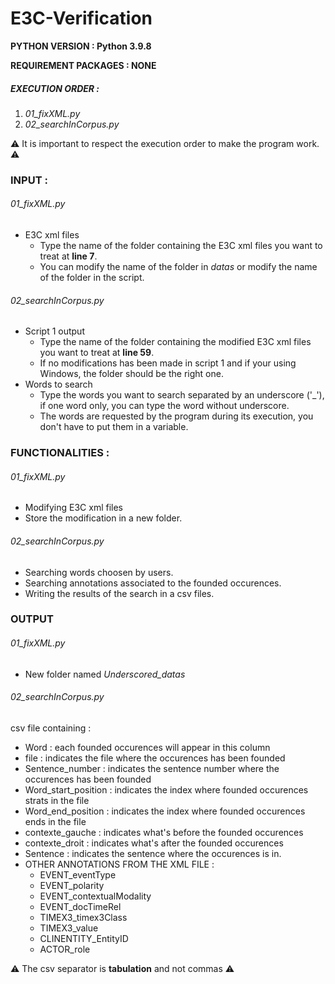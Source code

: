 # E3C-Verification

**PYTHON VERSION : Python 3.9.8**

**REQUIREMENT PACKAGES : NONE**

##### EXECUTION ORDER : 

1. _01_fixXML.py_
2. _02_searchInCorpus.py_

:warning: It is important to respect the execution order to make the program work. :warning:

### INPUT : 

###### _01_fixXML.py_
- E3C xml files
	- Type the name of the folder containing the E3C xml files you want to treat at **line 7**.
	- You can modify the name of the folder in _datas_ or modify the name of the folder in the script.
###### _02_searchInCorpus.py_
- Script 1 output
	- Type the name of the folder containing the modified E3C xml files you want to treat at **line 59**.
	- If no modifications has been made in script 1 and if your using Windows, the folder should be the right one.
- Words to search
	- Type the words you want to search separated by an underscore ('_'), if one word only, you can type the word without underscore.
	- The words are requested by the program during its execution, you don't have to put them in a variable.

### FUNCTIONALITIES :

###### _01_fixXML.py_
- Modifying E3C xml files
- Store the modification in a new folder.
###### _02_searchInCorpus.py_
- Searching words choosen by users.
- Searching annotations associated to the founded occurences.
- Writing the results of the search in a csv files.

### OUTPUT

###### _01_fixXML.py_

- New folder named _Underscored_datas_

###### _02_searchInCorpus.py_

csv file containing :
- Word : each founded occurences will appear in this column
- file	 : indicates the file where the occurences has been founded
- Sentence_number : indicates the sentence number where the occurences has been founded
- Word_start_position : indicates the index where founded occurences strats in the file
- Word_end_position	 : indicates the index where founded occurences ends in the file
- contexte_gauche	: indicates what's before the founded occurences
- contexte_droit : indicates what's after the founded occurences
- Sentence : indicates the sentence where the occurences is in. 
- OTHER ANNOTATIONS FROM THE XML FILE : 
	- EVENT_eventType
	- EVENT_polarity
	- EVENT_contextualModality
	- EVENT_docTimeRel
	- TIMEX3_timex3Class
	- TIMEX3_value
	- CLINENTITY_EntityID
	- ACTOR_role

⚠️ The csv separator is **tabulation** and not commas ⚠️
